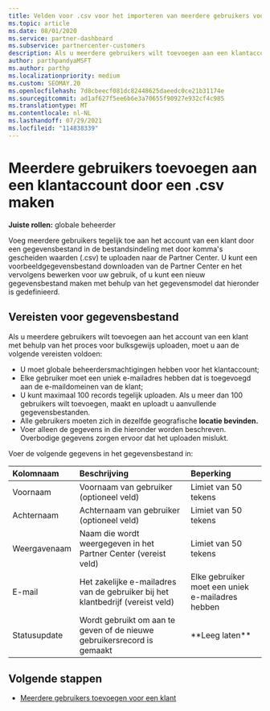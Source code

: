 ```yaml
---
title: Velden voor .csv voor het importeren van meerdere gebruikers voor een klantaccount
ms.topic: article
ms.date: 08/01/2020
ms.service: partner-dashboard
ms.subservice: partnercenter-customers
description: Als u meerdere gebruikers wilt toevoegen aan een klantaccount, maakt u een bestand met door komma's gescheiden waarden (.csv) met de juiste velden.
author: parthpandyaMSFT
ms.author: parthp
ms.localizationpriority: medium
ms.custom: SEOMAY.20
ms.openlocfilehash: 7d8cbeecf081dc82448625daeedc0ce21b31174e
ms.sourcegitcommit: ad1af627f5ee6b6e3a70655f90927e932cf4c985
ms.translationtype: MT
ms.contentlocale: nl-NL
ms.lasthandoff: 07/29/2021
ms.locfileid: "114838339"
---
```

# <a name="add-multiple-users-to-a-customer-account-by-creating-a-csv-file"></a>Meerdere gebruikers toevoegen aan een klantaccount door een .csv maken

**Juiste rollen:** globale beheerder

Voeg meerdere gebruikers tegelijk toe aan het account van een klant door een gegevensbestand in de bestandsindeling met door komma's gescheiden waarden (.csv) te uploaden naar de Partner Center. U kunt een voorbeeldgegevensbestand downloaden van de Partner Center en het vervolgens bewerken voor uw gebruik, of u kunt een nieuw gegevensbestand maken met behulp van het gegevensmodel dat hieronder is gedefinieerd.

## <a name="data-file-requirements"></a><a href="" id="creatingtheimportcsvfile"></a>Vereisten voor gegevensbestand

Als u meerdere gebruikers wilt toevoegen aan het account van een klant met behulp van het proces voor bulksgewijs uploaden, moet u aan de volgende vereisten voldoen:

- U moet globale beheerdersmachtigingen hebben voor het klantaccount;
- Elke gebruiker moet een uniek e-mailadres hebben dat is toegevoegd aan de e-maildomeinen van de klant;
- U kunt maximaal 100 records tegelijk uploaden. Als u meer dan 100 gebruikers wilt toevoegen, maakt en uploadt u aanvullende gegevensbestanden.
- Alle gebruikers moeten zich in dezelfde geografische **locatie bevinden.**
- Voer alleen de gegevens in die hieronder worden beschreven. Overbodige gegevens zorgen ervoor dat het uploaden mislukt.

Voer de volgende gegevens in het gegevensbestand in:

| **Kolomnaam** | **Beschrijving**  | **Beperking**  |
|:-------- |:------  |:----- |
| Voornaam  | Voornaam van gebruiker (optioneel veld)  | Limiet van 50 tekens  |
| Achternaam  | Achternaam van gebruiker (optioneel veld)  | Limiet van 50 tekens  |
| Weergavenaam    | Naam die wordt weergegeven in het Partner Center (vereist veld)                            | Limiet van 50 tekens                         |
| E-mail   | Het zakelijke e-mailadres van de gebruiker bij het klantbedrijf (vereist veld)           | Elke gebruiker moet een uniek e-mailadres hebben |
| Statusupdate   | Wordt gebruikt om aan te geven of de nieuwe gebruikersrecord is gemaakt | \*\*Leeg laten\*\*                        |

## <a name="next-steps"></a>Volgende stappen

- [Meerdere gebruikers toevoegen voor een klant](adding-multiple-users-to-a-customer-account.md)